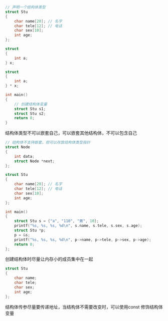

```c
// 声明一个结构体类型
struct Stu
{
    char name[20]; // 名字
    char tele[12]; // 电话
    char sex[10];
    int age;
};

struct
{
    int a;
} x;

struct
{
    int a;
} * x;

int main()
{
    // 创建结构体变量
    struct Stu s1;
    struct Stu s2;
    return 0;
}
```

结构体类型不可以嵌套自己，可以嵌套其他结构体，不可以包含自己

```c
// 结构体不支持嵌套，但可以存放结构体类型指针
struct Node
{
    int data;
    struct Node *next;
};
```

```c
struct Stu
{
    char name[20]; // 名字
    char tele[12]; // 电话
    char sex[10];
    int age;
};

int main()
{
    struct Stu s = {"a", "110", "男", 10};
    printf("%s, %s, %s, %d\n", s.name, s.tele, s.sex, s.age);
    struct Stu *p;
    p = &s;
    printf("%s, %s, %s, %d\n", p->name, p->tele, p->sex, p->age);
    return 0;
};
```



创建结构体时尽量让内存小的成员集中在一起

```c
struct Stu
{
    char name; 
    char tele;
    char sex;
    int age;
};
```

结构体传参尽量要传递地址，当结构体不需要改变时，可以使用const 修饰结构体变量